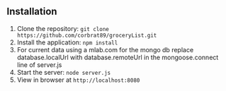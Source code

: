 ## Installation

1. Clone the repository: `git clone https://github.com/corbrat89/groceryList.git`
2. Install the application: `npm install`
3. For current data using a mlab.com for the mongo db replace database.localUrl with database.remoteUrl in the mongoose.connect line of server.js
3. Start the server: `node server.js`
4. View in browser at `http://localhost:8080`